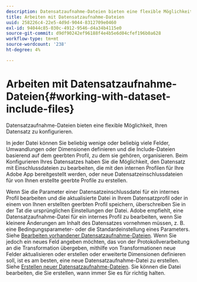 ```yaml
---
description: Datensatzaufnahme-Dateien bieten eine flexible Möglichkeit, Ihren Datensatz zu konfigurieren.
title: Arbeiten mit Datensatzaufnahme-Dateien
uuid: 258226c4-22e5-4d9d-9044-8312709e0460
exl-id: 94044c85-030c-4912-9546-d4a34b4115e0
source-git-commit: d9df90242ef96188f4e4b5e6d04cfef196b0a628
workflow-type: tm+mt
source-wordcount: '238'
ht-degree: 4%

---
```


# Arbeiten mit Datensatzaufnahme-Dateien{#working-with-dataset-include-files}

Datensatzaufnahme-Dateien bieten eine flexible Möglichkeit, Ihren Datensatz zu konfigurieren.

In jeder Datei können Sie beliebig wenige oder beliebig viele Felder, Umwandlungen oder Dimensionen definieren und die Include-Dateien basierend auf dem geerbten Profil, zu dem sie gehören, organisieren. Beim Konfigurieren Ihres Datensatzes haben Sie die Möglichkeit, den Datensatz mit Einschlussdateien zu bearbeiten, die mit den internen Profilen für Ihre Adobe App bereitgestellt werden, oder neue Datensatzeinschlussdateien für von Ihnen erstellte geerbte Profile zu erstellen.

Wenn Sie die Parameter einer Datensatzeinschlussdatei für ein internes Profil bearbeiten und die aktualisierte Datei in Ihrem Datensatzprofil oder in einem von Ihnen erstellten geerbten Profil speichern, überschreiben Sie in der Tat die ursprünglichen Einstellungen der Datei. Adobe empfiehlt, eine Datensatzaufnahme-Datei für ein internes Profil zu bearbeiten, wenn Sie kleinere Änderungen am Inhalt des Datensatzes vornehmen müssen, z. B. eine Bedingungsparameter- oder die Standardeinstellung eines Parameters. Siehe [Bearbeiten vorhandener Datensatzaufnahme-Dateien](../../../../home/c-dataset-const-proc/c-dataset-inc-files/c-work-dataset-inc-files/t-edit-ex-dataset-inc-files.md#task-456c04e38ebc425fb35677a6bb6aa077). Wenn Sie jedoch ein neues Feld angeben möchten, das von der Protokollverarbeitung an die Transformation übergeben, mithilfe von Transformationen neue Felder aktualisieren oder erstellen oder erweiterte Dimensionen definieren soll, ist es am besten, eine neue Datensatzaufnahme-Datei zu erstellen. Siehe [Erstellen neuer Datensatzaufnahme-Dateien](../../../../home/c-dataset-const-proc/c-dataset-inc-files/c-work-dataset-inc-files/t-create-new-dataset-inc-files.md#task-b29f30605c374a6ca747ac843337b06e). Sie können die Datei bearbeiten, die Sie erstellen, wann immer Sie es für richtig halten.
